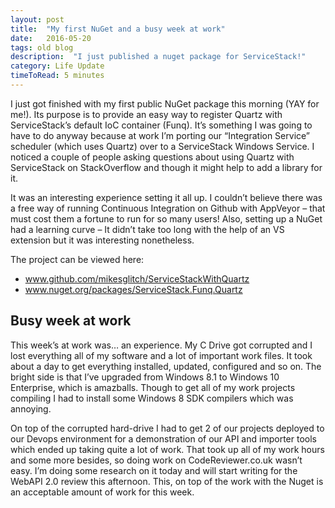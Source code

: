 ```yaml
---
layout: post
title:  "My first NuGet and a busy week at work"
date:   2016-05-20
tags: old blog
description:  "I just published a nuget package for ServiceStack!"
category: Life Update
timeToRead: 5 minutes
---
```

I just got finished with my first public NuGet package this morning (YAY for me!).  Its purpose is to provide an easy way to register Quartz with ServiceStack’s default IoC container (Funq).  It’s something I was going to have to do anyway because at work I’m porting our “Integration Service” scheduler (which uses Quartz) over to a ServiceStack Windows Service.  I noticed a couple of people asking questions about using Quartz with ServiceStack on StackOverflow and though it might help to add a library for it.

It was an interesting experience setting it all up.  I couldn’t believe there was a free way of running Continuous Integration on Github with AppVeyor – that must cost them a fortune to run for so many users!    Also, setting up a NuGet had a learning curve – It didn’t take too long with the help of an VS extension but it was interesting nonetheless.

The project can be viewed here:
- www.github.com/mikesglitch/ServiceStackWithQuartz
- www.nuget.org/packages/ServiceStack.Funq.Quartz

## Busy week at work
This week’s at work was…  an experience.  My C Drive got corrupted and I lost everything all of my software and a lot of important work files.  It took about a day to get everything installed, updated, configured and so on.  The bright side is that I’ve upgraded from Windows 8.1 to Windows 10 Enterprise, which is amazballs.  Though to get all of my work projects compiling I had to install some Windows 8 SDK compilers which was annoying.

On top of the corrupted hard-drive I had to get 2 of our projects deployed to our Devops environment for a demonstration of our API and importer tools which ended up taking quite a lot of work.  That took up all of my work hours and some more besides, so doing work on CodeReviewer.co.uk wasn’t easy.  I’m doing some research on it today and will start writing for the WebAPI 2.0 review this afternoon.  This, on top of the work with the Nuget is an acceptable amount of work for this week.



